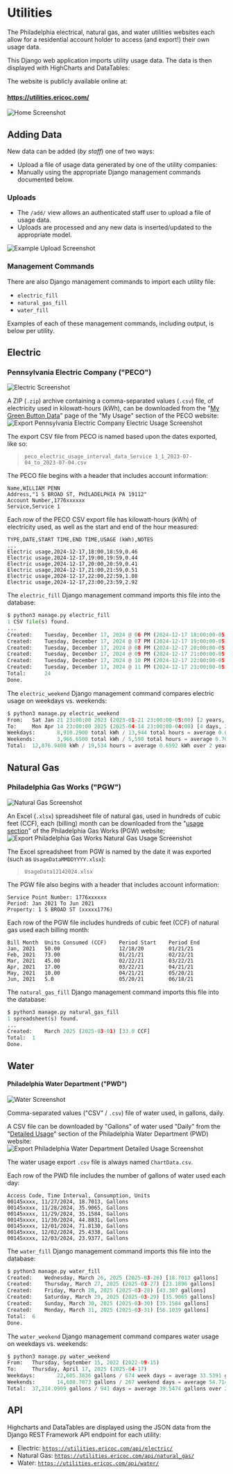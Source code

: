 # Utilities

The Philadelphia electrical, natural gas, and water utilities websites each
allow for a residential account holder to access (and export!) their own usage
data.

This Django web application imports utility usage data.
The data is then displayed with HighCharts and DataTables:

The website is publicly available online at:
#### https://utilities.ericoc.com/

![Home Screenshot](apps/core/static/home.png)

## Adding Data
New data can be added (_by staff_) one of two ways:
- Upload a file of usage data generated by one of the utility companies:
- Manually using the appropriate Django management commands documented below.

### Uploads
- The `/add/` view allows an authenticated staff user to upload a file of usage data.
- Uploads are processed and any new data is inserted/updated to the appropriate model.

![Example Upload Screenshot](apps/core/static/add.png)

### Management Commands
There are also Django management commands to import each utility file:
- `electric_fill`
- `natural_gas_fill`
- `water_fill`

Examples of each of these management commands, including output, is below per utility.

## Electric
### Pennsylvania Electric Company ("PECO")

![Electric Screenshot](apps/electric/page.png)

A ZIP (`.zip`) archive containing a comma-separated values (`.csv`) file, of
electricity used in kilowatt-hours (kWh), can be downloaded from the
"[My Green Button Data](https://secure.peco.com/MyAccount/MyBillUsage/Pages/Secure/GreenButtonConnectDownloadMyData.aspx)"
page of the "My Usage" section of the PECO website:
![Export Pennsylvania Electric Company Electric Usage Screenshot](apps/electric/export.png)

The export CSV file from PECO is named based upon the dates exported, like so:
> `peco_electric_usage_interval_data_Service 1_1_2023-07-04_to_2023-07-04.csv`

The PECO file begins with a header that includes account information:
```
Name,WILLIAM PENN
Address,"1 S BROAD ST, PHILADELPHIA PA 19112"
Account Number,1776xxxxxx
Service,Service 1
```

Each row of the PECO CSV export file has kilowatt-hours (kWh) of electricity
used, as well as the start and end of the hour measured:
```
TYPE,DATE,START TIME,END TIME,USAGE (kWh),NOTES
...
Electric usage,2024-12-17,18:00,18:59,0.46
Electric usage,2024-12-17,19:00,19:59,0.44
Electric usage,2024-12-17,20:00,20:59,0.41
Electric usage,2024-12-17,21:00,21:59,0.51
Electric usage,2024-12-17,22:00,22:59,1.08
Electric usage,2024-12-17,23:00,23:59,2.92
```

The `electric_fill` Django management command imports this file into the database:
```python
$ python3 manage.py electric_fill
1 CSV file(s) found.
...
Created:    Tuesday, December 17, 2024 @ 06 PM (2024-12-17 18:00:00-05:00) [0.46 kWh]
Created:    Tuesday, December 17, 2024 @ 07 PM (2024-12-17 19:00:00-05:00) [0.44 kWh]
Created:    Tuesday, December 17, 2024 @ 08 PM (2024-12-17 20:00:00-05:00) [0.41 kWh]
Created:    Tuesday, December 17, 2024 @ 09 PM (2024-12-17 21:00:00-05:00) [0.51 kWh]
Created:    Tuesday, December 17, 2024 @ 10 PM (2024-12-17 22:00:00-05:00) [1.08 kWh]
Created:    Tuesday, December 17, 2024 @ 11 PM (2024-12-17 23:00:00-05:00) [2.92 kWh]
Total:      24
Done.
```

The `electric_weekend` Django management command compares electric usage on
weekdays vs. weekends:
```python
$ python3 manage.py electric_weekend
From:   Sat Jan 21 23:00:00 2023 (2023-01-21 23:00:00-05:00) [2 years, 2 months ago]
To:     Mon Apr 14 23:00:00 2025 (2025-04-14 23:00:00-04:00) [4 days, 20 hours ago]
Weekdays:       8,910.2900 total kWh / 13,944 total hours = average 0.6390 kWh over 1 year, 7 months.
Weekends:       3,966.6500 total kWh / 5,590 total hours = average 0.7096 kWh over 7 months, 2 weeks.
Total:  12,876.9400 kWh / 19,534 hours = average 0.6592 kWh over 2 years, 2 months.

```

## Natural Gas
### Philadelphia Gas Works ("PGW")

![Natural Gas Screenshot](apps/natural_gas/page.png)

An Excel (`.xlsx`) spreadsheet file of natural gas, used in hundreds of cubic
feet (CCF), each (billing) month can be downloaded from the
"[usage section](https://myaccount.pgworks.com/portal/usages.aspx?type=GU)"
of the Philadelphia Gas Works (PGW) website;
![Export Philadelphia Gas Works Natural Gas Usage Screenshot](apps/natural_gas/export.png)

The Excel spreadsheet from PGW is named by the date it was exported
(such as `UsageDataMMDDYYYY.xlsx`):
> `UsageData12142024.xlsx`

The PGW file also begins with a header that includes account information:
```
Service Point Number: 1776xxxxxx
Period: Jan 2021 To Jun 2021
Property: 1 S BROAD ST (xxxxx1776)
```

Each row of the PGW file includes hundreds of cubic feet (CCF) of natural gas
used each billing month:
```
Bill Month  Units Consumed (CCF)    Period Start    Period End
Jan, 2021   50.00                   12/18/20        01/21/21
Feb, 2021   73.00                   01/21/21        02/22/21
Mar, 2021   45.00                   02/22/21        03/22/21
Apr, 2021   17.00                   03/22/21        04/21/21
May, 2021   10.00                   04/21/21        05/20/21
Jun, 2021   5.0                     05/20/21        06/18/21
```

The `natural_gas_fill` Django management command imports this file into the database:
```python
$ python3 manage.py natural_gas_fill
1 spreadsheet(s) found.
...
Created:    March 2025 (2025-03-01) [33.0 CCF]
Total:  1
Done.
```


## Water
#### Philadelphia Water Department ("PWD")

![Water Screenshot](apps/water/page.png)

Comma-separated values ("CSV" / `.csv`) file of water used, in gallons, daily.

A CSV file can be downloaded by "Gallons" of water used "Daily" from the
"[Detailed Usage](https://secure8.i-doxs.net/CityOfPhiladelphiaWRB/Secure/Usage.aspx)"
section of the Philadelphia Water Department (PWD) website:
![Export Philadelphia Water Department Detailed Usage Screenshot](apps/water/export.png)

The water usage export `.csv` file is always named `ChartData.csv`.

Each row of the PWD file includes the number of gallons of water used each day:

```
Access Code, Time Interval, Consumption, Units
00145xxxx, 11/27/2024, 18.7013, Gallons
00145xxxx, 11/28/2024, 35.9065, Gallons
00145xxxx, 11/29/2024, 35.1584, Gallons
00145xxxx, 11/30/2024, 44.8831, Gallons
00145xxxx, 12/01/2024, 71.8130, Gallons
00145xxxx, 12/02/2024, 25.4338, Gallons
00145xxxx, 12/03/2024, 23.9377, Gallons
```

The `water_fill` Django management command imports this file into the database:
```python
$ python3 manage.py water_fill
Created:    Wednesday, March 26, 2025 (2025-03-26) [18.7013 gallons]
Created:    Thursday, March 27, 2025 (2025-03-27) [23.1896 gallons]
Created:    Friday, March 28, 2025 (2025-03-28) [43.387 gallons]
Created:    Saturday, March 29, 2025 (2025-03-29) [35.9065 gallons]
Created:    Sunday, March 30, 2025 (2025-03-30) [35.1584 gallons]
Created:    Monday, March 31, 2025 (2025-03-31) [56.1039 gallons]
Total:  6
Done.
```

The `water_weekend` Django management command compares water usage on
weekdays vs. weekends:
```python
$ python3 manage.py water_weekend
From:   Thursday, September 15, 2022 (2022-09-15)
To:     Thursday, April 17, 2025 (2025-04-17)
Weekdays:       22,605.3836 gallons / 674 week days = average 33.5391 gallons over 1 year, 10 months.
Weekends:       14,608.7073 gallons / 267 weekend days = average 54.7143 gallons over 8 months, 3 weeks.
Total:  37,214.0909 gallons / 941 days = average 39.5474 gallons over 2 years, 6 months.
```

## API
Highcharts and DataTables are displayed using the JSON data from the
Django REST Framework API endpoint for each utility:
- Electric: [`https://utilities.ericoc.com/api/electric/`](https://utilities.ericoc.com/api/electric/)
- Natural Gas: [`https://utilities.ericoc.com/api/natural_gas/`](https://utilities.ericoc.com/api/natural_gas/)
- Water: [`https://utilities.ericoc.com/api/water/`](https://utilities.ericoc.com/api/water/)
